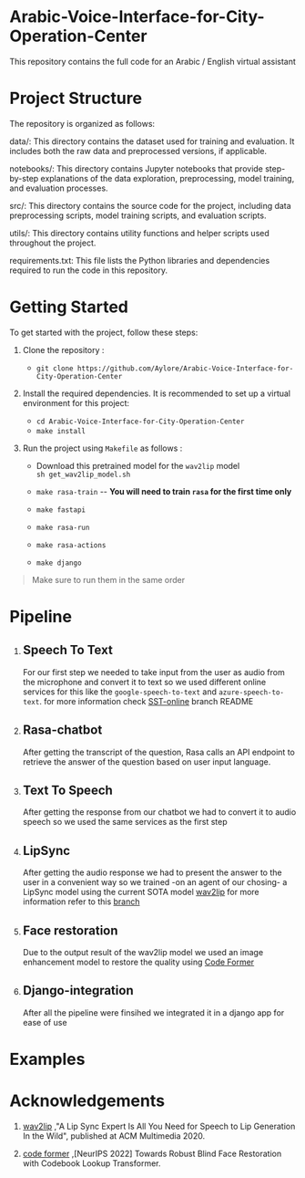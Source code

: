 # Arabic-Voice-Interface-for-City-Operation-Center

This repository contains the full code for an Arabic / English  virtual assistant 

# Project Structure

The repository is organized as follows:

data/: This directory contains the dataset used for training and evaluation. It includes both the raw data and preprocessed versions, if applicable.

notebooks/: This directory contains Jupyter notebooks that provide step-by-step explanations of the data exploration, preprocessing, model training, and evaluation processes.

src/: This directory contains the source code for the project, including data preprocessing scripts, model training scripts, and evaluation scripts.

utils/: This directory contains utility functions and helper scripts used throughout the project.

requirements.txt: This file lists the Python libraries and dependencies required to run the code in this repository.

# Getting Started

To get started with the project, follow these steps:

1. Clone the repository : 
    * `git clone https://github.com/Aylore/Arabic-Voice-Interface-for-City-Operation-Center`

2. Install the required dependencies. It is recommended to set up a virtual environment for this project:

    * `cd Arabic-Voice-Interface-for-City-Operation-Center`
    * `make install`


3. Run the project using `Makefile` as follows :
    * Download this pretrained model for the `wav2lip` model<br> `sh get_wav2lip_model.sh`


    * `make rasa-train`  -- **You will need to train `rasa` for the first time only**
    * `make fastapi`
    * `make rasa-run`
    * `make rasa-actions`
    * `make django`

> Make sure to run them in the same order

# Pipeline

1. ## Speech To Text 
    For our first step we needed to take input from the user as audio from the microphone and convert it to text so we used different online services for this like the `google-speech-to-text` and `azure-speech-to-text`.
    for more information check [SST-online](https://github.com/Aylore/Arabic-Voice-Interface-for-City-Operation-Center/tree/STT-online)  branch README


2. ## Rasa-chatbot
    After getting the transcript of the question, Rasa calls an API endpoint to retrieve the answer of the question based on user input language.


3. ## Text To Speech
    After getting the response from our chatbot we had to convert it to audio speech so we used the same services as the first step



4. ## LipSync
    After getting the audio response we had to present the answer to the user in a convenient way so we trained -on an agent of our chosing- a LipSync model using the current SOTA model [wav2lip](https://github.com/Rudrabha/Wav2Lip)
    for more information refer to this [branch](https://github.com/Aylore/Arabic-Voice-Interface-for-City-Operation-Center/tree/wav2lip)


5. ## Face restoration
    Due to the output result of the wav2lip model we used an image enhancement model to restore the quality using [Code Former](https://github.com/sczhou/CodeFormer)



6. ## Django-integration
    After all the pipeline were finsihed we integrated it in a django app for ease of use 




# Examples







# Acknowledgements
1. [wav2lip](https://github.com/Rudrabha/Wav2Lip) ,"A Lip Sync Expert Is All You Need for Speech to Lip Generation In the Wild", published at ACM Multimedia 2020.

2. [code former](https://github.com/sczhou/CodeFormer) ,[NeurIPS 2022] Towards Robust Blind Face Restoration with Codebook Lookup Transformer.